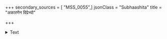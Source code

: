 +++
secondary_sources = [ "MSS_0055",]
jsonClass = "Subhaashita"
title = "अकारणेन विप्रेभ्यो"

+++

<details><summary>Text</summary>

अकारणेन विप्रेभ्यो यः कुप्यति नराधिपः।  
क्र्ष्णसर्पं स गृह्णाति शिरसा बलदऋपितः॥
</details>
